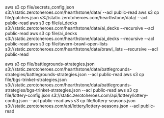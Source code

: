 aws s3 cp file/secrets_config.json s3://static.zerotoheroes.com/hearthstone/data/ --acl public-read
aws s3 cp file/patches.json s3://static.zerotoheroes.com/hearthstone/data/ --acl public-read
aws s3 cp file/ai_decks s3://static.zerotoheroes.com/hearthstone/data/ai_decks --recursive --acl public-read
aws s3 cp file/ai_decks s3://static.zerotoheroes.com/hearthstone/data/ai_decks --recursive --acl public-read
aws s3 cp file/tavern-brawl-open-lists s3://static.zerotoheroes.com/hearthstone/data/brawl_lists --recursive --acl public-read

aws s3 cp file/battlegrounds-strategies.json s3://static.zerotoheroes.com/hearthstone/data/battlegrounds-strategies/battlegrounds-strategies.json --acl public-read
aws s3 cp file/bgs-trinket-strategies.json s3://static.zerotoheroes.com/hearthstone/data/battlegrounds-strategies/bgs-trinket-strategies.json --acl public-read
aws s3 cp file/lottery-config.json s3://static.zerotoheroes.com/api/lottery/lottery-config.json --acl public-read
aws s3 cp file/lottery-seasons.json s3://static.zerotoheroes.com/api/lottery/lottery-seasons.json --acl public-read

